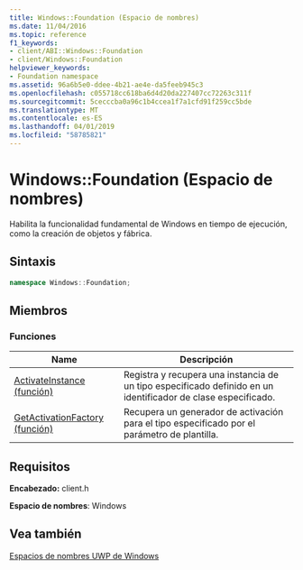 ```yaml
---
title: Windows::Foundation (Espacio de nombres)
ms.date: 11/04/2016
ms.topic: reference
f1_keywords:
- client/ABI::Windows::Foundation
- client/Windows::Foundation
helpviewer_keywords:
- Foundation namespace
ms.assetid: 96a6b5e0-ddee-4b21-ae4e-da5feeb945c3
ms.openlocfilehash: c055718cc618ba6d4d20da227407cc72263c311f
ms.sourcegitcommit: 5cecccba0a96c1b4ccea1f7a1cfd91f259cc5bde
ms.translationtype: MT
ms.contentlocale: es-ES
ms.lasthandoff: 04/01/2019
ms.locfileid: "58785821"
---
```

# <a name="windowsfoundation-namespace"></a>Windows::Foundation (Espacio de nombres)

Habilita la funcionalidad fundamental de Windows en tiempo de ejecución, como la creación de objetos y fábrica.

## <a name="syntax"></a>Sintaxis

```cpp
namespace Windows::Foundation;
```

## <a name="members"></a>Miembros

### <a name="functions"></a>Funciones

|Name|Descripción|
|----------|-----------------|
|[ActivateInstance (función)](activateinstance-function.md)|Registra y recupera una instancia de un tipo especificado definido en un identificador de clase especificado.|
|[GetActivationFactory (función)](getactivationfactory-function.md)|Recupera un generador de activación para el tipo especificado por el parámetro de plantilla.|

## <a name="requirements"></a>Requisitos

**Encabezado:** client.h

**Espacio de nombres**: Windows

## <a name="see-also"></a>Vea también

[Espacios de nombres UWP de Windows](/uwp/api/)